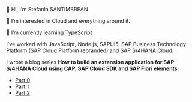 👋 Hi, I’m Stefania SANTIMBREAN

👀 I’m interested in Cloud and everything around it. 

🌱 I’m currently learning TypeScript

I've worked with JavaScript, Node.js, SAPUI5, SAP Business Technology Platform (SAP Cloud Platform rebranded) and SAP S/4HANA Cloud.

I wrote a blog series **How to build an extension application for SAP S/4HANA Cloud using CAP, SAP Cloud SDK and SAP Fiori elements**:
- [Part 0](https://blogs.sap.com/2020/11/27/part-0-how-to-build-an-extension-application-for-sap-s-4-hana-cloud-using-cap-sap-cloud-sdk-and-sap-fiori-elements/)
- [Part 1](https://blogs.sap.com/2020/12/01/part-1-how-to-build-an-extension-application-for-sap-s-4-hana-cloud-using-cap-sap-cloud-sdk-and-sap-fiori-elements/)
- [Part 2](https://blogs.sap.com/2020/12/20/part-2-how-to-build-an-extension-application-for-sap-s-4hana-cloud-using-cap-sap-cloud-sdk-and-sap-fiori-elements/)
